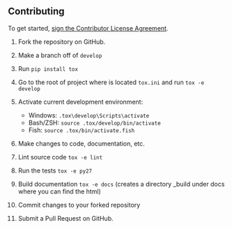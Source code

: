 Contributing
------------

To get started, <a href="https://www.clahub.com/agreements/platformio/platformio">sign the Contributor License Agreement</a>.

1. Fork the repository on GitHub.
2. Make a branch off of ``develop``
3. Run ``pip install tox``
4. Go to the root of project where is located ``tox.ini`` and run ``tox -e develop``
5. Activate current development environment:

   * Windows: ``.tox\develop\Scripts\activate``
   * Bash/ZSH: ``source .tox/develop/bin/activate``
   * Fish: ``source .tox/bin/activate.fish``

6. Make changes to code, documentation, etc.
7. Lint source code ``tox -e lint``
8. Run the tests ``tox -e py27``
9. Build documentation ``tox -e docs`` (creates a directory _build under docs where you can find the html)
10. Commit changes to your forked repository
11. Submit a Pull Request on GitHub.

